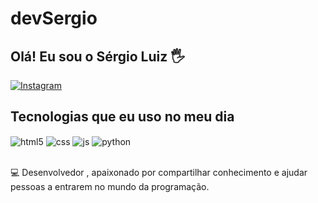 # devSergio

## Olá! Eu sou o Sérgio Luiz 🖐️
[![Instagram](https://img.shields.io/badge/Instagram-E4405F?style=for-the-badge&logo=instagram&logoColor=white)](https://instagram.com/S.jrluiz)
## Tecnologias que eu uso no meu dia

<div style="display: inline_block">
  <img align="center" alt="html5" src="https://img.shields.io/badge/HTML5-E34F26?style=for-the-badge&logo=html5&logoColor=white" />
  <img align="center" alt="css" src="https://img.shields.io/badge/CSS3-1572B6?style=for-the-badge&logo=css3&logoColor=white" />
  <img align="center" alt="js" src="https://img.shields.io/badge/JavaScript-F7DF1E?style=for-the-badge&logo=javascript&logoColor=black" />
  <img align="center" alt="python" src="https://img.shields.io/badge/python-3670A0?style=for-the-badge&logo=python&logoColor=ffdd54" />
  
  
</div><br/>

💻 Desenvolvedor , apaixonado por compartilhar conhecimento e ajudar pessoas a entrarem no mundo da programação.


